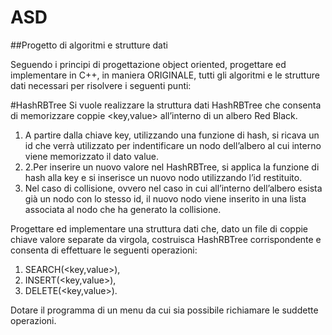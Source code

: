 # ASD
##Progetto di algoritmi e strutture dati

Seguendo i principi di progettazione object oriented, progettare ed implementare in C++, in maniera ORIGINALE, tutti gli algoritmi e le strutture dati necessari per risolvere i seguenti punti:

#HashRBTree
Si vuole realizzare la struttura dati HashRBTree che consenta di memorizzare coppie <key,value> all’interno di un albero Red Black.
1. A partire dalla chiave key, utilizzando una funzione di hash, si ricava un id che verrà utilizzato per indentificare un nodo dell’albero al cui interno viene memorizzato il dato value.
2. 2.Per inserire un nuovo valore nel HashRBTree, si applica la funzione di hash alla key e si inserisce un nuovo nodo utilizzando l’id restituito.
3. Nel caso di collisione, ovvero nel caso in cui all’interno dell’albero esista già un nodo con lo stesso id, il nuovo nodo viene inserito in una lista associata al nodo che ha generato la collisione.

Progettare ed implementare una struttura dati che, dato un file di coppie chiave valore separate da virgola, costruisca HashRBTree corrispondente e consenta di effettuare le seguenti operazioni:
1. SEARCH(<key,value>),
2. INSERT(<key,value>), 
3. DELETE(<key,value>).

Dotare il programma di un menu da cui sia possibile richiamare le suddette operazioni.
